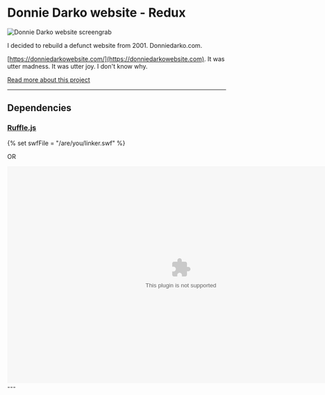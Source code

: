 # Donnie Darko website - Redux 

![Donnie Darko website screengrab](https://dogwonder.co.uk/wp-content/uploads/2023/11/animation-bg.jpg)

I decided to rebuild a defunct website from 2001. Donniedarko.com. 

[https://donniedarkowebsite.com/](https://donniedarkowebsite.com). It was utter madness. It was utter joy. I don't know why. 

[Read more about this project](https://dogwonder.co.uk/2024/04/reviving-a-legend-rebuilding-the-donnie-darko-website/)

---

## Dependencies

### [Ruffle.js](https://ruffle.rs)

{% set swfFile = "/are/you/linker.swf" %}
<div id="swf"></div>

OR

<object>
    <embed src="/are/you/sleep/golfing/golf.swf" width="800" height="500">
</object>
---

